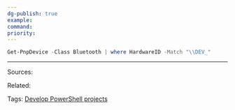```yaml
---
dg-publish: true
example: 
command: 
priority: 
---
```


```powershell
Get-PnpDevice -Class Bluetooth | where HardwareID -Match "\\DEV_"
```


---
Sources:

Related:

Tags:
[Develop PowerShell projects](../Develop%20PowerShell%20projects.md)